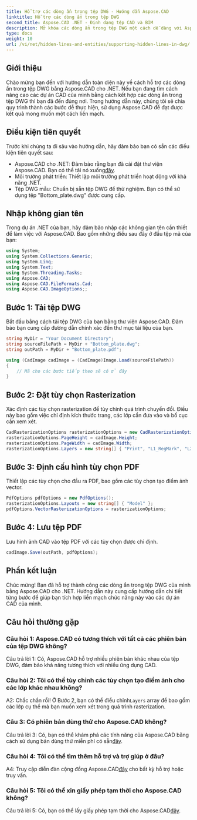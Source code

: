 ```yaml
---
title: Hỗ trợ các dòng ẩn trong tệp DWG - Hướng dẫn Aspose.CAD
linktitle: Hỗ trợ các dòng ẩn trong tệp DWG
second_title: Aspose.CAD .NET - Định dạng tệp CAD và BIM
description: Mở khóa các dòng ẩn trong tệp DWG một cách dễ dàng với Aspose.CAD cho .NET. Hãy làm theo hướng dẫn từng bước của chúng tôi để tích hợp liền mạch.
type: docs
weight: 10
url: /vi/net/hidden-lines-and-entities/supporting-hidden-lines-in-dwg/
--- 
```

## Giới thiệu

Chào mừng bạn đến với hướng dẫn toàn diện này về cách hỗ trợ các dòng ẩn trong tệp DWG bằng Aspose.CAD cho .NET. Nếu bạn đang tìm cách nâng cao các dự án CAD của mình bằng cách kết hợp các dòng ẩn trong tệp DWG thì bạn đã đến đúng nơi. Trong hướng dẫn này, chúng tôi sẽ chia quy trình thành các bước dễ thực hiện, sử dụng Aspose.CAD để đạt được kết quả mong muốn một cách liền mạch.

## Điều kiện tiên quyết

Trước khi chúng ta đi sâu vào hướng dẫn, hãy đảm bảo bạn có sẵn các điều kiện tiên quyết sau:
-  Aspose.CAD cho .NET: Đảm bảo rằng bạn đã cài đặt thư viện Aspose.CAD. Bạn có thể tải nó xuống[đây](https://releases.aspose.com/cad/net/).
- Môi trường phát triển: Thiết lập môi trường phát triển hoạt động với khả năng .NET.
- Tệp DWG mẫu: Chuẩn bị sẵn tệp DWG để thử nghiệm. Bạn có thể sử dụng tệp "Bottom_plate.dwg" được cung cấp.

## Nhập không gian tên

Trong dự án .NET của bạn, hãy đảm bảo nhập các không gian tên cần thiết để làm việc với Aspose.CAD. Bao gồm những điều sau đây ở đầu tệp mã của bạn:

```csharp
using System;
using System.Collections.Generic;
using System.Linq;
using System.Text;
using System.Threading.Tasks;
using Aspose.CAD;
using Aspose.CAD.FileFormats.Cad;
using Aspose.CAD.ImageOptions;;
```

## Bước 1: Tải tệp DWG

Bắt đầu bằng cách tải tệp DWG của bạn bằng thư viện Aspose.CAD. Đảm bảo bạn cung cấp đường dẫn chính xác đến thư mục tài liệu của bạn.

```csharp
string MyDir = "Your Document Directory";
string sourceFilePath = MyDir + "Bottom_plate.dwg";
string outPath = MyDir + "Bottom_plate.pdf";

using (CadImage cadImage = (CadImage)Image.Load(sourceFilePath))
{
    // Mã cho các bước tiếp theo sẽ có ở đây
}
```

## Bước 2: Đặt tùy chọn Rasterization

Xác định các tùy chọn rasterization để tùy chỉnh quá trình chuyển đổi. Điều này bao gồm việc chỉ định kích thước trang, các lớp cần đưa vào và bố cục cần xem xét.

```csharp
CadRasterizationOptions rasterizationOptions = new CadRasterizationOptions();
rasterizationOptions.PageHeight = cadImage.Height;
rasterizationOptions.PageWidth = cadImage.Width;
rasterizationOptions.Layers = new string[] { "Print", "L1_RegMark", "L2_RegMark" };
```

## Bước 3: Định cấu hình tùy chọn PDF

Thiết lập các tùy chọn cho đầu ra PDF, bao gồm các tùy chọn tạo điểm ảnh vector.

```csharp
PdfOptions pdfOptions = new PdfOptions();
rasterizationOptions.Layouts = new string[] { "Model" };
pdfOptions.VectorRasterizationOptions = rasterizationOptions;
```

## Bước 4: Lưu tệp PDF

Lưu hình ảnh CAD vào tệp PDF với các tùy chọn được chỉ định.

```csharp
cadImage.Save(outPath, pdfOptions);
```

## Phần kết luận

Chúc mừng! Bạn đã hỗ trợ thành công các dòng ẩn trong tệp DWG của mình bằng Aspose.CAD cho .NET. Hướng dẫn này cung cấp hướng dẫn chi tiết từng bước để giúp bạn tích hợp liền mạch chức năng này vào các dự án CAD của mình.

## Câu hỏi thường gặp

### Câu hỏi 1: Aspose.CAD có tương thích với tất cả các phiên bản của tệp DWG không?

Câu trả lời 1: Có, Aspose.CAD hỗ trợ nhiều phiên bản khác nhau của tệp DWG, đảm bảo khả năng tương thích với nhiều ứng dụng CAD.

### Câu hỏi 2: Tôi có thể tùy chỉnh các tùy chọn tạo điểm ảnh cho các lớp khác nhau không?

 A2: Chắc chắn rồi! Ở Bước 2, bạn có thể điều chỉnh`Layers` array để bao gồm các lớp cụ thể mà bạn muốn xem xét trong quá trình rasterization.

### Câu 3: Có phiên bản dùng thử cho Aspose.CAD không?

 Câu trả lời 3: Có, bạn có thể khám phá các tính năng của Aspose.CAD bằng cách sử dụng bản dùng thử miễn phí có sẵn[đây](https://releases.aspose.com/).

### Câu hỏi 4: Tôi có thể tìm thêm hỗ trợ và trợ giúp ở đâu?

 A4: Truy cập diễn đàn cộng đồng Aspose.CAD[đây](https://forum.aspose.com/c/cad/19) cho bất kỳ hỗ trợ hoặc truy vấn.

### Câu hỏi 5: Tôi có thể xin giấy phép tạm thời cho Aspose.CAD không?

 Câu trả lời 5: Có, bạn có thể lấy giấy phép tạm thời cho Aspose.CAD[đây](https://purchase.aspose.com/temporary-license/).